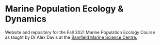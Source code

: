 # Marine Population Ecology & Dynamics 

Website and repository for the Fall 2021 Marine Population Ecology Course as taught by Dr Alex Davis at the [Bamfield Marine Science Centre.](https://www.bamfieldmsc.com/education/prospective-students/courses/detail/marine-population-ecology-dynamics) 

